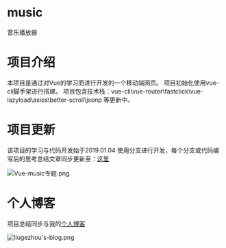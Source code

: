 # music

 音乐播放器

# 项目介绍
本项目是通过对Vue的学习而进行开发的一个移动端网页。
项目初始化使用vue-cli脚手架进行搭建。
项目包含技术栈：vue-cli\vue-router\fastclick\vue-lazyload\axios\better-scroll\jsonp 等更新中。

# 项目更新
该项目的学习与代码开发始于2019.01.04
使用分支进行开发，每个分支或代码编写后的思考总结文章同步更新至：[这里](https://www.jianshu.com/c/bc6a4df0b369)

![Vue-music专题.png](https://upload-images.jianshu.io/upload_images/2054455-1d74adbc464dcb78.png?imageMogr2/auto-orient/strip%7CimageView2/2/w/1240)

# 个人博客
项目总结同步与我的[个人博客](https://liugezhou.github.io/)

![liugezhou's-blog.png](https://upload-images.jianshu.io/upload_images/2054455-519fe7ef2346b9e9.png?imageMogr2/auto-orient/strip%7CimageView2/2/w/1240)
